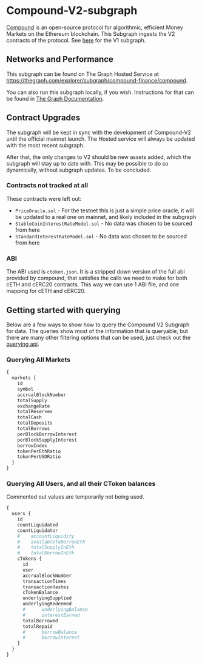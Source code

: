 # Compound-V2-subgraph

[Compound](https://compound.finance/) is an open-source protocol for algorithmic, efficient Money Markets on the Ethereum blockchain. This Subgraph ingests the V2 contracts of the protocol. See [here](https://github.com/graphprotocol/compound-subgraph) for the V1 subgraph.

## Networks and Performance

This subgraph can be found on The Graph Hosted Service at https://thegraph.com/explorer/subgraph/compound-finance/compound.

You can also run this subgraph locally, if you wish. Instructions for that can be found in [The Graph Documentation](https://thegraph.com/docs/quick-start).

## Contract Upgrades

The subgraph will be kept in sync with the development of Compound-V2 until the official mainnet launch. The Hosted service will always be updated with the most recent subgraph.

After that, the only changes to V2 should be new assets added, which the subgraph will stay up to date with. This may be possible to do so dynamically, without subgraph updates. To be concluded.

### Contracts not tracked at all

These contracts were left out:

- `PriceOracle.sol` - For the testnet this is just a simple price oracle, it will be updated to a real one on mainnet, and likely included in the subgraph
- `StableCoinInterestRateModel.sol` - No data was chosen to be sourced from here
- `StandardInterestRateModel.sol` - No data was chosen to be sourced from here

### ABI

The ABI used is `ctoken.json`. It is a stripped down version of the full abi provided by compound, that satisfies the calls we need to make for both cETH and cERC20 contracts. This way we can use 1 ABI file, and one mapping for cETH and cERC20.

## Getting started with querying

Below are a few ways to show how to query the Compound V2 Subgraph for data. The queries show most of the information that is queryable, but there are many other filtering options that can be used, just check out the [querying api](https://github.com/graphprotocol/graph-node/blob/master/docs/graphql-api.md).

### Querying All Markets

```graphql
{
  markets {
    id
    symbol
    accrualBlockNumber
    totalSupply
    exchangeRate
    totalReserves
    totalCash
    totalDeposits
    totalBorrows
    perBlockBorrowInterest
    perBlockSupplyInterest
    borrowIndex
    tokenPerEthRatio
    tokenPerUSDRatio
  }
}
```

### Querying All Users, and all their CToken balances

Commented out values are temporarily not being used.

````graphql
{
  users {
    id
    countLiquidated
    countLiquidator
    #    accountLiquidity
    #    availableToBorrowEth
    #    totalSupplyInEth
    #    totalBorrowInEth
    cTokens {
      id
      user
      accrualBlockNumber
      transactionTimes
      transactionHashes
      cTokenBalance
      underlyingSupplied
      underlyingRedeemed
      #      underlyingBalance
      #      interestEarned
      totalBorrowed
      totalRepaid
      #      borrowBalance
      #      borrowInterest
    }
  }
}
````

